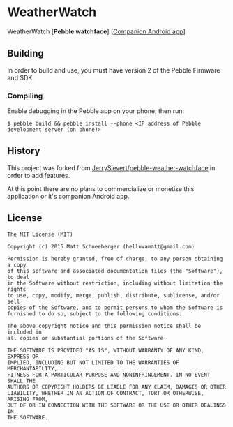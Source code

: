 # WeatherWatch

WeatherWatch [**Pebble watchface**] [[Companion Android app](https://github.com/helluvamatt/android-WeatherWatch)]

## Building

In order to build and use, you must have version 2 of the Pebble Firmware and SDK.

### Compiling

Enable debugging in the Pebble app on your phone, then run:

    $ pebble build && pebble install --phone <IP address of Pebble development server (on phone)>

## History

This project was forked from [JerrySievert/pebble-weather-watchface](https://github.com/JerrySievert/pebble-weather-watchface) in order to add features.

At this point there are no plans to commercialize or monetize this application or it's companion Android app.

## License

```
The MIT License (MIT)

Copyright (c) 2015 Matt Schneeberger (helluvamatt@gmail.com)

Permission is hereby granted, free of charge, to any person obtaining a copy
of this software and associated documentation files (the "Software"), to deal
in the Software without restriction, including without limitation the rights
to use, copy, modify, merge, publish, distribute, sublicense, and/or sell
copies of the Software, and to permit persons to whom the Software is
furnished to do so, subject to the following conditions:

The above copyright notice and this permission notice shall be included in
all copies or substantial portions of the Software.

THE SOFTWARE IS PROVIDED "AS IS", WITHOUT WARRANTY OF ANY KIND, EXPRESS OR
IMPLIED, INCLUDING BUT NOT LIMITED TO THE WARRANTIES OF MERCHANTABILITY,
FITNESS FOR A PARTICULAR PURPOSE AND NONINFRINGEMENT. IN NO EVENT SHALL THE
AUTHORS OR COPYRIGHT HOLDERS BE LIABLE FOR ANY CLAIM, DAMAGES OR OTHER
LIABILITY, WHETHER IN AN ACTION OF CONTRACT, TORT OR OTHERWISE, ARISING FROM,
OUT OF OR IN CONNECTION WITH THE SOFTWARE OR THE USE OR OTHER DEALINGS IN
THE SOFTWARE.
```
